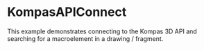 # KompasAPIConnect
This example demonstrates connecting to the Kompas 3D API and searching for a macroelement in a drawing / fragment.
